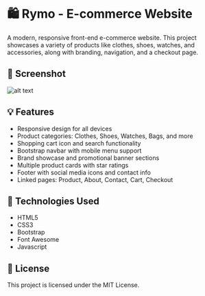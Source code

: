# 🛍️ Rymo - E-commerce Website

A modern, responsive front-end e-commerce website. This project showcases a variety of products like clothes, shoes, watches, and accessories, along with branding, navigation, and a checkout page.

## 📸 Screenshot

![alt text](<Screenshot 2025-07-24 190104.png>)

## 💡 Features

- Responsive design for all devices
- Product categories: Clothes, Shoes, Watches, Bags, and more
- Shopping cart icon and search functionality
- Bootstrap navbar with mobile menu support
- Brand showcase and promotional banner sections
- Multiple product cards with star ratings
- Footer with social media icons and contact info
- Linked pages: Product, About, Contact, Cart, Checkout


## 🧰 Technologies Used

- HTML5
- CSS3
- Bootstrap
- Font Awesome
- Javascript

## 📄 License

This project is licensed under the MIT License.


